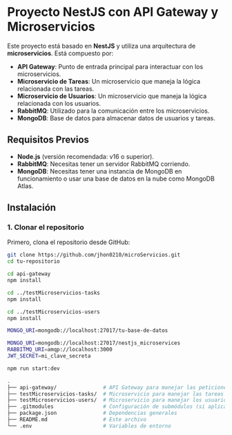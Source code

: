 # Proyecto NestJS con API Gateway y Microservicios

Este proyecto está basado en **NestJS** y utiliza una arquitectura de **microservicios**. Está compuesto por:

- **API Gateway**: Punto de entrada principal para interactuar con los microservicios.
- **Microservicio de Tareas**: Un microservicio que maneja la lógica relacionada con las tareas.
- **Microservicio de Usuarios**: Un microservicio que maneja la lógica relacionada con los usuarios.
- **RabbitMQ**: Utilizado para la comunicación entre los microservicios.
- **MongoDB**: Base de datos para almacenar datos de usuarios y tareas.

## Requisitos Previos

- **Node.js** (versión recomendada: v16 o superior).
- **RabbitMQ**: Necesitas tener un servidor RabbitMQ corriendo.
- **MongoDB**: Necesitas tener una instancia de MongoDB en funcionamiento o usar una base de datos en la nube como MongoDB Atlas.

## Instalación

### 1. Clonar el repositorio

Primero, clona el repositorio desde GitHub:

```bash
git clone https://github.com/jhon0210/microServicios.git
cd tu-repositorio

cd api-gateway
npm install

cd ../testMicroservicios-tasks
npm install

cd ../testMicroservicios-users
npm install

MONGO_URI=mongodb://localhost:27017/tu-base-de-datos

MONGO_URI=mongodb://localhost:27017/nestjs_microservices
RABBITMQ_URI=amqp://localhost:3000
JWT_SECRET=mi_clave_secreta

npm run start:dev

.
├── api-gateway/               # API Gateway para manejar las peticiones
├── testMicroservicios-tasks/  # Microservicio para manejar las tareas
├── testMicroservicios-users/  # Microservicio para manejar los usuarios
├── .gitmodules                # Configuración de submódulos (si aplica)
├── package.json               # Dependencias generales
├── README.md                  # Este archivo
└── .env                       # Variables de entorno



